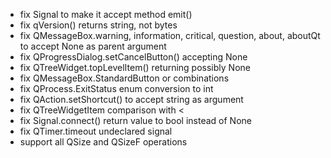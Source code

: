 
* fix Signal to make it accept method emit()
* fix qVersion() returns string, not bytes
* fix QMessageBox.warning, information, critical, question, about, aboutQt to accept None as parent argument
* fix QProgressDialog.setCancelButton() accepting None
* fix QTreeWidget.topLevelItem() returning possibly None
* fix QMessageBox.StandardButton or combinations
* fix QProcess.ExitStatus enum conversion to int
* fix QAction.setShortcut() to accept string as argument
* fix QTreeWidgetItem comparison with < 
* fix Signal.connect() return value to bool instead of None
* fix QTimer.timeout undeclared signal
* support all QSize and QSizeF operations
